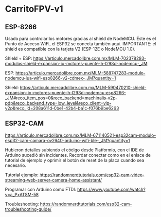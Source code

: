 # CarritoFPV-v1
## ESP-8266
Usado para controlar los motores gracias al shield de NodeMCU. Éste es el Punto de Acceso WiFI, el ESP32 se conecta también aquí. IMPORTANTE: el shield es compatible con la tarjeta V2 (ESP-12E o NodeMCU 1.0).

Shield + ESP: https://articulo.mercadolibre.com.mx/MLM-702378293-modulos-shield-expansion-io-motores-puente-h-l293d-nodemcu-_JM

ESP: https://articulo.mercadolibre.com.mx/MLM-588747283-modulo-nodemcu-lua-wifi-esp8266-v2-cdmex-_JM?quantity=1

Shield: https://articulo.mercadolibre.com.mx/MLM-590470210-shield-expansion-io-motores-puente-h-l293d-nodemcu-esp8266-_JM#reco_item_pos=0&reco_backend=machinalis-v2p-pdp&reco_backend_type=low_level&reco_client=vip-v2p&reco_id=208a611d-0be1-42b4-ba1c-f076b9be6263





## ESP32-CAM
https://articulo.mercadolibre.com.mx/MLM-671140521-esp32cam-modulo-esp32-cam-camara-ov2640-arduino-wifi-ble-_JM?quantity=1

Hubieron detalles subiendo el código desde Platformio, con el IDE de Arduino sucedió sin incidentes. Recordar conectar como en el enlace de tutorial de ejemplo y oprimir el botón de reset de la placa cuando sea necesario. 

Tutorial ejemplo: https://randomnerdtutorials.com/esp32-cam-video-streaming-web-server-camera-home-assistant/

Programar con Arduino como FTDI: https://www.youtube.com/watch?v=a_PxAT8M-58

Troubleshooting: https://randomnerdtutorials.com/esp32-cam-troubleshooting-guide/
